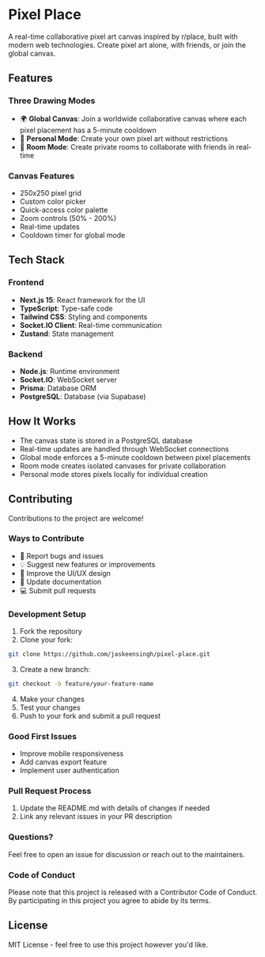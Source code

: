 # Pixel Place

A real-time collaborative pixel art canvas inspired by r/place, built with modern web technologies. Create pixel art alone, with friends, or join the global canvas.

## Features

### Three Drawing Modes
- 🌍 **Global Canvas**: Join a worldwide collaborative canvas where each pixel placement has a 5-minute cooldown
- 🎨 **Personal Mode**: Create your own pixel art without restrictions
- 👥 **Room Mode**: Create private rooms to collaborate with friends in real-time

### Canvas Features
- 250x250 pixel grid
- Custom color picker
- Quick-access color palette
- Zoom controls (50% - 200%)
- Real-time updates
- Cooldown timer for global mode

## Tech Stack

### Frontend
- **Next.js 15**: React framework for the UI
- **TypeScript**: Type-safe code
- **Tailwind CSS**: Styling and components
- **Socket.IO Client**: Real-time communication
- **Zustand**: State management

### Backend
- **Node.js**: Runtime environment
- **Socket.IO**: WebSocket server
- **Prisma**: Database ORM
- **PostgreSQL**: Database (via Supabase)

## How It Works

- The canvas state is stored in a PostgreSQL database
- Real-time updates are handled through WebSocket connections
- Global mode enforces a 5-minute cooldown between pixel placements
- Room mode creates isolated canvases for private collaboration
- Personal mode stores pixels locally for individual creation

## Contributing

Contributions to the project are welcome!

### Ways to Contribute
- 🐛 Report bugs and issues
- 💡 Suggest new features or improvements
- 🎨 Improve the UI/UX design
- 📝 Update documentation
- 💻 Submit pull requests

### Development Setup
1. Fork the repository
2. Clone your fork:
```bash
git clone https://github.com/jaskeensingh/pixel-place.git
```
3. Create a new branch:
```bash
git checkout -b feature/your-feature-name
```
4. Make your changes
5. Test your changes
6. Push to your fork and submit a pull request

### Good First Issues
- Improve mobile responsiveness
- Add canvas export feature
- Implement user authentication

### Pull Request Process
1. Update the README.md with details of changes if needed
4. Link any relevant issues in your PR description

### Questions?
Feel free to open an issue for discussion or reach out to the maintainers.

### Code of Conduct
Please note that this project is released with a Contributor Code of Conduct. By participating in this project you agree to abide by its terms.

## License

MIT License - feel free to use this project however you'd like.

